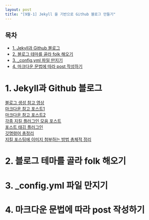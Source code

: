 ```yaml
---
layout: post
title: "[9월-1] Jekyll 을 기반으로 Github 블로그 만들기"
---
```


<h2>목차</h2>
<ul>
  <li><a href="#section1">1. Jekyll과 Github 블로그</a></li>
  <li><a href="#section2">2. 블로그 테마를 골라 folk 해오기 </a></li>
  <li><a href="#section3">3. _config.yml 파일 만지기 </a></li>
  <li><a href="#section4">4. 마크다운 문법에 따라 post 작성하기  
</ul>   

# <a id="section1"></a>1. Jekyll과 Github 블로그
[블로그 생성 참고 영상](https://www.youtube.com/watch?v=wCOInE7-E0I)     
[마크다운 참고 포스트1](https://jekyllrb.com/docs/posts/)        
[마크다운 참고 포스트2](https://teddylee777.github.io/jekyll/Jekyll-%EC%82%AC%EC%9A%A9%EC%9D%84-%EC%9C%84%ED%95%9C-markdown-%EB%AC%B8%EB%B2%95/)        
[각종 지킬 플러그인 모음 포스트](https://github.com/planetjekyll/awesome-jekyll-plugins?tab=readme-ov-file)        
[포스트 태깅 플러그인](https://github.com/pattex/jekyll-tagging)        
[깃명령어 총정리](https://godsgift.tistory.com/entry/%EA%B9%83-%EB%AA%85%EB%A0%B9%EC%96%B4-%EC%B4%9D%EC%A0%95%EB%A6%AC)        
[지킬 포스팅에 이미지 첨부하는 방법 총체적 정리](https://blog.jaeyoon.io/2017/12/jekyll-image.html)        

# <a id="section2"></a>2. 블로그 테마를 골라 folk 해오기 
# <a id="section3"></a>3. _config.yml 파일 만지기
# <a id="section4"></a>4. 마크다운 문법에 따라 post 작성하기  
